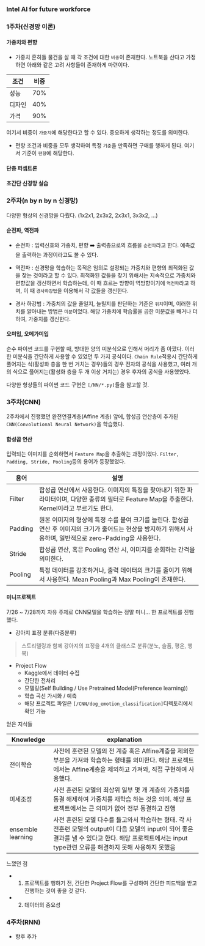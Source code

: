 ### Intel AI for future workforce

### 1주차(신경망 이론)

#### 가중치와 편향
- 가중치
흔히들 물건을 살 때 각 조건에 대한 `비중`이 존재한다. 노트북을 산다고 가정하면 아래와 같은 고려 사항들이 존재하게 마련이다.

|조건|비중|
|---|---|
|성능|70%|
|디자인|40%|
|가격|90%|

여기서 비중이 `가중치`에 해당한다고 할 수 있다. 중요하게 생각하는 정도를 의미한다.

- 편향
조건과 비중을 모두 생각하여 특정 `기준`을 만족하면 구매를 행하게 된다. 여기서 기준이 `편향`에 해당한다.

#### 단층 퍼셉트론

#### 초간단 신경망 실습

### 2주차(n by n by n 신경망)
다양한 형상의 신경망을 다뤘다. (1x2x1, 2x3x2, 2x3x1, 3x3x2, ...)

#### 순전파, 역전파

- 순전파 : 입력신호와 가중치, 편향 ➡️ 출력층으로의 흐름을 `순전파`라고 한다. 예측값을 출력하는 과정이라고도 볼 수 있다.

- 역전파 : 신경망을 학습하는 목적은 임의로 설정되는 가중치와 편향의 최적화된 값을 찾는 것이라고 할 수 있다. 최적화된 값들을 찾기 위해서는 지속적으로 가중치와 편향값을 갱신하면서 학습하는데, 이 때 흐르는 방향이 역방향이기에 `역전파`라고 하며, 이 때 `경사하강법`을 이용해서 각 값들을 갱신한다.

- 경사 하강법 : 가중치의 값을 줄일지, 늘릴지를 판단하는 기준은 `위치`이며, 이러한 위치를 알아내는 방법은 `미분`이었다. 해당 가중치에 학습률을 곱한 미분값을 빼거나 더하여, 가중치를 갱신한다.

#### 오미입, 오메가미입
순수 파이썬 코드를 구현할 때, 방대한 양의 미분식으로 인해서 머리가 좀 아팠다. 이러한 미분식을 간단하게 사용할 수 있었던 두 가지 공식이다. `Chain Rule`적용시 간단하게 풀어지는 식(활성화 층을 한 번 거치는 경우)들의 경우 전자의 공식을 사용했고, 여러 개의 식으로 풀어지는(활성화 층을 두 개 이상 거치는) 경우 후자의 공식을 사용했었다.

다양한 형상들의 파이썬 코드 구현은 `[/NN/*.py]`들을 참고할 것.

### 3주차(CNN)
2주차에서 진행했던 완전연결계층(Affine 계층) 앞에, 합성곱 연산층이 추가된 `CNN(Convolutional Neural Network)`을 학습했다.

#### 합성곱 연산
입력되는 이미지를 순회하면서 `Feature Map`을 추출하는 과정이었다. `Filter, Padding, Stride, Pooling`등의 용어가 등장했었다.

|용어|설명|
|---|---|
|Filter|합성곱 연산에서 사용한다. 이미지의 특징을 찾아내기 위한 파라미터이며, 다양한 종류의 필터로 Feature Map을 추출한다. Kernel이라고 부르기도 한다.|
|Padding|원본 이미지의 형상에 특정 수를 붙여 크기를 늘린다. 합성곱 연산 후 이미지의 크기가 줄어드는 현상을 방지하기 위해서 사용하며, 일반적으로 zero-Padding을 사용한다.|
|Stride|합성곱 연산, 혹은 Pooling 연산 시, 이미지를 순회하는 간격을 의미한다.|
|Pooling|특정 데이터를 강조하거나, 출력 데이터의 크기를 줄이기 위해서 사용한다. Mean Pooling과 Max Pooling이 존재한다.|

#### 미니프로젝트
7/26 ~ 7/28까지 자유 주제로 CNN모델을 학습하는 정말 미니... 한 프로젝트를 진행했다.

- 강아지 표정 분류(다중분류)
> 스토리텔링과 함께 강아지의 표정을 4개의 클래스로 분류(분노, 슬픔, 평온, 행복)

- Project Flow
    + Kaggle에서 데이터 수집
    + 간단한 전처리
    + 모델링(Self Building / Use Pretrained Model(Preference learning))
    + 학습 곡선 가시화 / 예측
    + 해당 프로젝트 파일은 `[/CNN/dog_emotion_classification]`디렉토리에서 확인 가능

얻은 지식들

|Knowledge|explanation|
|---|---|
|전이학습|사전에 훈련된 모델의 전 계층 혹은 Affine계층을 제외한 부분을 가져와 학습하는 형태를 의미한다. 해당 프로젝트에서는 Affine계층을 제외하고 가져와, 직접 구현하여 사용했다.|
|미세조정|사전 훈련된 모델의 최상위 일부 몇 개 계층의 가중치를 동결 해제하여 가중치를 재학습 하는 것을 의미. 해당 프로젝트에서는 큰 의미가 없어 전부 동결하고 진행|
|ensemble learning|사전 훈련된 모델 다수를 들고와서 학습하는 형태. 각 사전훈련 모델의 output이 다음 모델의 input이 되어 좋은 결과를 낼 수 있다고 한다. 해당 프로젝트에서는 input type관련 오류를 해결하지 못해 사용하지 못했음|

느꼈던 점
- 1. 프로젝트를 행하기 전, 간단한 Project Flow를 구성하여 간단한 피드백을 받고 진행하는 것이 좋을 것 같다.
- 2. 데이터의 중요성

### 4주차(RNN)
- 향후 추가